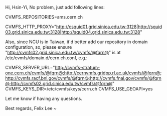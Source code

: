 Hi, Hsin-Yi,
No problem, just add following lines:

CVMFS_REPOSITORIES=ams.cern.ch

CVMFS_HTTP_PROXY="http://csquid01.grid.sinica.edu.tw:3128|http://squid03.grid.sinica.edu.tw:3128|http://squid04.grid.sinica.edu.tw:3128"


Also, since NCU is in Taiwan, it'd better add our repository in domain configuration, so, please ensure "http://cvmfs02.grid.sinica.edu.tw/cvmfs/@fqrn@" is at /etc/cvmfs/domain.d/cern.ch.conf, e.g.:

CVMFS_SERVER_URL="http://cvmfs-stratum-one.cern.ch/cvmfs/@fqrn@;http://cernvmfs.gridpp.rl.ac.uk/cvmfs/@fqrn@;http://cvmfs.racf.bnl.gov/cvmfs/@fqrn@;http://cvmfs.fnal.gov/cvmfs/@fqrn@;http://cvmfs02.grid.sinica.edu.tw/cvmfs/@fqrn@"
CVMFS_KEYS_DIR=/etc/cvmfs/keys/cern.ch
CVMFS_USE_GEOAPI=yes


Let me know if having any questions.

Best regards,
Felix Lee ~
